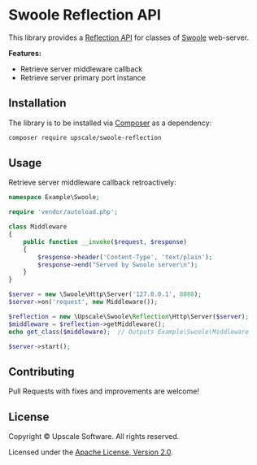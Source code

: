 Swoole Reflection API
=====================

This library provides a [Reflection API](http://us3.php.net/manual/en/intro.reflection.php) for classes of [Swoole](https://www.swoole.co.uk/) web-server.

**Features:**
- Retrieve server middleware callback
- Retrieve server primary port instance

## Installation

The library is to be installed via [Composer](https://getcomposer.org/) as a dependency:
```bash
composer require upscale/swoole-reflection
```
## Usage

Retrieve server middleware callback retroactively:
```php
namespace Example\Swoole;

require 'vendor/autoload.php';

class Middleware
{
    public function __invoke($request, $response)
    {
        $response->header('Content-Type', 'text/plain');
        $response->end("Served by Swoole server\n");
    }
}

$server = new \Swoole\Http\Server('127.0.0.1', 8080);
$server->on('request', new Middleware());

$reflection = new \Upscale\Swoole\Reflection\Http\Server($server);
$middleware = $reflection->getMiddleware();
echo get_class($middleware);  // Outputs Example\Swoole\Middleware

$server->start();
```

## Contributing

Pull Requests with fixes and improvements are welcome!

## License

Copyright © Upscale Software. All rights reserved.

Licensed under the [Apache License, Version 2.0](http://www.apache.org/licenses/LICENSE-2.0).